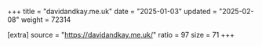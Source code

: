 +++
title = "davidandkay.me.uk"
date = "2025-01-03"
updated = "2025-02-08"
weight = 72314

[extra]
source = "https://davidandkay.me.uk/"
ratio = 97
size = 71
+++
